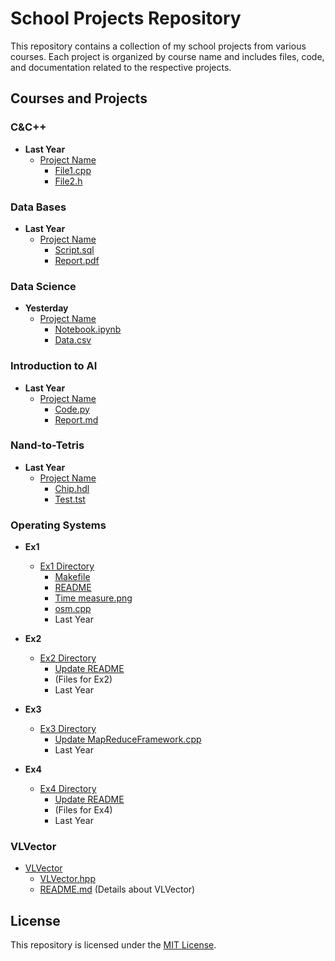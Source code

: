 # School Projects Repository

This repository contains a collection of my school projects from various courses. Each project is organized by course name and includes files, code, and documentation related to the respective projects.

## Courses and Projects

### C&C++

- **Last Year**
  - [Project Name](C%26C%2B%2B/Last%20Year/Project%20Name)
    - [File1.cpp](C%26C%2B%2B/Last%20Year/Project%20Name/File1.cpp)
    - [File2.h](C%26C%2B%2B/Last%20Year/Project%20Name/File2.h)

### Data Bases

- **Last Year**
  - [Project Name](Data%20Bases/Last%20Year/Project%20Name)
    - [Script.sql](Data%20Bases/Last%20Year/Project%20Name/Script.sql)
    - [Report.pdf](Data%20Bases/Last%20Year/Project%20Name/Report.pdf)

### Data Science

- **Yesterday**
  - [Project Name](Data%20Science/Yesterday/Project%20Name)
    - [Notebook.ipynb](Data%20Science/Yesterday/Project%20Name/Notebook.ipynb)
    - [Data.csv](Data%20Science/Yesterday/Project%20Name/Data.csv)

### Introduction to AI

- **Last Year**
  - [Project Name](Introduction%20to%20AI/Last%20Year/Project%20Name)
    - [Code.py](Introduction%20to%20AI/Last%20Year/Project%20Name/Code.py)
    - [Report.md](Introduction%20to%20AI/Last%20Year/Project%20Name/Report.md)

### Nand-to-Tetris

- **Last Year**
  - [Project Name](Nand-to-Tetris/Last%20Year/Project%20Name)
    - [Chip.hdl](Nand-to-Tetris/Last%20Year/Project%20Name/Chip.hdl)
    - [Test.tst](Nand-to-Tetris/Last%20Year/Project%20Name/Test.tst)

### Operating Systems

- **Ex1**
  - [Ex1 Directory](Operating%20Systems/Ex1)
    - [Makefile](Operating%20Systems/Ex1/Makefile)
    - [README](Operating%20Systems/Ex1/README.md)
    - [Time measure.png](Operating%20Systems/Ex1/Time%20measure.png)
    - [osm.cpp](Operating%20Systems/Ex1/osm.cpp)
    - Last Year

- **Ex2**
  - [Ex2 Directory](Operating%20Systems/Ex2)
    - [Update README](Operating%20Systems/Ex2/README.md)
    - (Files for Ex2)
    - Last Year

- **Ex3**
  - [Ex3 Directory](Operating%20Systems/Ex3)
    - [Update MapReduceFramework.cpp](Operating%20Systems/Ex3/MapReduceFramework.cpp)
    - Last Year

- **Ex4**
  - [Ex4 Directory](Operating%20Systems/Ex4)
    - [Update README](Operating%20Systems/Ex4/README.md)
    - (Files for Ex4)
    - Last Year

### VLVector

- [VLVector](VLVector)
  - [VLVector.hpp](VLVector/VLVector.hpp)
  - [README.md](VLVector/README.md) (Details about VLVector)

## License

This repository is licensed under the [MIT License](LICENSE).
